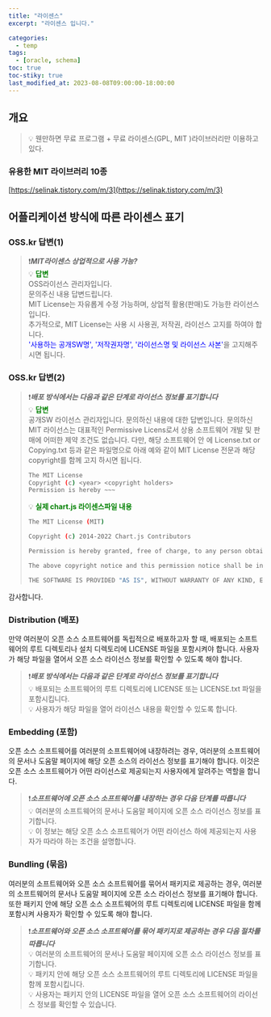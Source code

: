```yaml
---
title: "라이센스"
excerpt: "라이센스 입니다."

categories:
  - temp
tags:
  - [oracle, schema]
toc: true
toc-stiky: true
last_modified_at: 2023-08-08T09:00:00-18:00:00
---
```


## 개요
> 💡 웬만하면 무료 프로그램 + 무료 라이센스(GPL, MIT )라이브러리만 이용하고있다.  

### 유용한 MIT 라이브러리 10종
[https://selinak.tistory.com/m/3](https://selinak.tistory.com/m/3)


## 어플리케이션 방식에 따른 라이센스 표기
### OSS.kr 답변(1)
> ❗***MIT라이센스 상업적으로 사용 가능?***  
> 💡 <span style='color:green'><b>답변</b></span>  
> OSS라이선스 관리자입니다.  
> 문의주신 내용 답변드립니다.  
> MIT License는 자유롭게 수정 가능하며, 상업적 활용(판매)도 가능한 라이선스입니다.  
> 추가적으로, MIT License는 사용 시 사용권, 저작권, 라이선스 고지를 하여야 합니다.  
> <span style='color:blue'>'사용하는 공개SW명', '저작권자명', '라이선스명 및 라이선스 사본'</span>을 고지해주시면 됩니다.  

### OSS.kr 답변(2)
> ❗***배포 방식에서는 다음과 같은 단계로 라이선스 정보를 표기합니다***  
> 💡 <span style='color:green'><b>답변</b></span>  
> 공개SW 라이선스 관리자입니다.
> 문의하신 내용에 대한 답변입니다.
> 문의하신 MIT 라이선스는 대표적인 Permissive Licens로서 상용 소프트웨어 개발 및 판매에 어떠한 제약 조건도 없습니다.
> 다만, 해당 소프트웨어 안 에 License.txt or Copying.txt 등과 같은 파일명으로 아래 예와 같이 MIT License 전문과 해당 copyright를 함께 고지 하시면 됩니다.
>   
> ```bash
> The MIT License
> Copyright (c) <year> <copyright holders>
> Permission is hereby ~~~
> ```
>   
> 💡 <span style='color:green'><b>실제 chart.js 라이센스파일 내용</b></span>  
> ```bash
> The MIT License (MIT)
>
> Copyright (c) 2014-2022 Chart.js Contributors
> 
> Permission is hereby granted, free of charge, to any person obtaining a copy of this software and associated documentation files (the "Software"), to deal in the Software without restriction, including without limitation the rights to use, copy, modify, merge, publish, distribute, sublicense, and/or sell copies of the Software, and to permit persons to whom the > Software is furnished to do so, subject to the following conditions:
> 
> The above copyright notice and this permission notice shall be included in all copies or substantial portions of the Software.
> 
> THE SOFTWARE IS PROVIDED "AS IS", WITHOUT WARRANTY OF ANY KIND, EXPRESS OR IMPLIED, INCLUDING BUT NOT LIMITED TO THE WARRANTIES OF MERCHANTABILITY, FITNESS FOR A PARTICULAR PURPOSE > AND NONINFRINGEMENT. IN NO EVENT SHALL THE AUTHORS OR COPYRIGHT HOLDERS BE LIABLE FOR ANY CLAIM, DAMAGES OR OTHER LIABILITY, WHETHER IN AN ACTION OF CONTRACT, TORT OR OTHERWISE, ARISING FROM, OUT OF OR IN CONNECTION WITH THE SOFTWARE OR THE USE OR OTHER DEALINGS IN THE SOFTWARE.
> 
> ```
감사합니다.


### Distribution (배포)
만약 여러분이 오픈 소스 소프트웨어를 독립적으로 배포하고자 할 때, 배포되는 소프트웨어의 루트 디렉토리나 설치 디렉토리에 LICENSE 파일을 포함시켜야 합니다. 사용자가 해당 파일을 열어서 오픈 소스 라이선스 정보를 확인할 수 있도록 해야 합니다.

> ❗***배포 방식에서는 다음과 같은 단계로 라이선스 정보를 표기합니다***  
> 💡 배포되는 소프트웨어의 루트 디렉토리에 LICENSE 또는 LICENSE.txt 파일을 포함시킵니다.  
> 💡 사용자가 해당 파일을 열어 라이선스 내용을 확인할 수 있도록 합니다.  


### Embedding (포함)
오픈 소스 소프트웨어를 여러분의 소프트웨어에 내장하려는 경우, 여러분의 소프트웨어의 문서나 도움말 페이지에 해당 오픈 소스의 라이선스 정보를 표기해야 합니다. 이것은 오픈 소스 소프트웨어가 어떤 라이선스로 제공되는지 사용자에게 알려주는 역할을 합니다.

> ❗***소프트웨어에 오픈 소스 소프트웨어를 내장하는 경우 다음 단계를 따릅니다***  
> 💡 여러분의 소프트웨어의 문서나 도움말 페이지에 오픈 소스 라이선스 정보를 표기합니다.  
> 💡 이 정보는 해당 오픈 소스 소프트웨어가 어떤 라이선스 하에 제공되는지 사용자가 따라야 하는 조건을 설명합니다.  


### Bundling (묶음)
여러분의 소프트웨어와 오픈 소스 소프트웨어를 묶어서 패키지로 제공하는 경우, 여러분의 소프트웨어의 문서나 도움말 페이지에 오픈 소스 라이선스 정보를 표기해야 합니다. 또한 패키지 안에 해당 오픈 소스 소프트웨어의 루트 디렉토리에 LICENSE 파일을 함께 포함시켜 사용자가 확인할 수 있도록 해야 합니다.

> ❗***소프트웨어와 오픈 소스 소프트웨어를 묶어 패키지로 제공하는 경우 다음 절차를 따릅니다***  
> 💡 여러분의 소프트웨어의 문서나 도움말 페이지에 오픈 소스 라이선스 정보를 표기합니다.  
> 💡 패키지 안에 해당 오픈 소스 소프트웨어의 루트 디렉토리에 LICENSE 파일을 함께 포함시킵니다.  
> 💡 사용자는 패키지 안의 LICENSE 파일을 열어 오픈 소스 소프트웨어의 라이선스 정보를 확인할 수 있습니다.  

